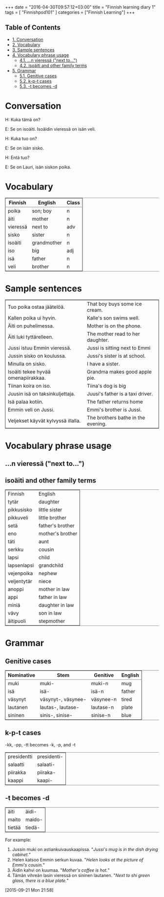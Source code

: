 +++
date = "2016-04-30T09:57:12+03:00"
title = "Finnish learning diary 1"
tags = [ "Finnishpod101" ]
categories = ["Finnish Learning"]
+++

<div id="table-of-contents">
<h2>Table of Contents</h2>
<div id="text-table-of-contents">
<ul>
<li><a href="#orgheadline1">1. Conversation</a></li>
<li><a href="#orgheadline2">2. Vocabulary</a></li>
<li><a href="#orgheadline3">3. Sample sentences</a></li>
<li><a href="#orgheadline6">4. Vocabulary phrase usage</a>
<ul>
<li><a href="#orgheadline4">4.1. &#x2026;n vieressä ("next to&#x2026;")</a></li>
<li><a href="#orgheadline5">4.2. isoäiti and other family terms</a></li>
</ul>
</li>
<li><a href="#orgheadline10">5. Grammar</a>
<ul>
<li><a href="#orgheadline7">5.1. Genitive cases</a></li>
<li><a href="#orgheadline8">5.2. k-p-t cases</a></li>
<li><a href="#orgheadline9">5.3. -t becomes -d</a></li>
</ul>
</li>
</ul>
</div>
</div>

# Conversation<a id="orgheadline1"></a>

H: Kuka tämä on?

E: Se on isoäiti. Isoäidin vieressä on isän veli.

H: Kuka tuo on?

E: Se on isän sisko.

H: Entä tuo?

E: Se on Lauri, isän siskon poika.

# Vocabulary<a id="orgheadline2"></a>

<table border="2" cellspacing="0" cellpadding="6" rules="groups" frame="hsides">


<colgroup>
<col  class="org-left" />

<col  class="org-left" />

<col  class="org-left" />
</colgroup>
<thead>
<tr>
<th scope="col" class="org-left">Finnish</th>
<th scope="col" class="org-left">English</th>
<th scope="col" class="org-left">Class</th>
</tr>
</thead>

<tbody>
<tr>
<td class="org-left">poika</td>
<td class="org-left">son; boy</td>
<td class="org-left">n</td>
</tr>


<tr>
<td class="org-left">äiti</td>
<td class="org-left">mother</td>
<td class="org-left">n</td>
</tr>


<tr>
<td class="org-left">vieressä</td>
<td class="org-left">next to</td>
<td class="org-left">adv</td>
</tr>


<tr>
<td class="org-left">sisko</td>
<td class="org-left">sister</td>
<td class="org-left">n</td>
</tr>


<tr>
<td class="org-left">isoäiti</td>
<td class="org-left">grandmother</td>
<td class="org-left">n</td>
</tr>


<tr>
<td class="org-left">iso</td>
<td class="org-left">big</td>
<td class="org-left">adj</td>
</tr>


<tr>
<td class="org-left">isä</td>
<td class="org-left">father</td>
<td class="org-left">n</td>
</tr>


<tr>
<td class="org-left">veli</td>
<td class="org-left">brother</td>
<td class="org-left">n</td>
</tr>
</tbody>
</table>

# Sample sentences<a id="orgheadline3"></a>

<table border="2" cellspacing="0" cellpadding="6" rules="groups" frame="hsides">


<colgroup>
<col  class="org-left" />

<col  class="org-left" />
</colgroup>
<tbody>
<tr>
<td class="org-left">Tuo poika ostaa jäätelöä.</td>
<td class="org-left">That boy buys some ice cream.</td>
</tr>


<tr>
<td class="org-left">Kallen poika ui hyvin.</td>
<td class="org-left">Kalle's son swims well.</td>
</tr>


<tr>
<td class="org-left">Äiti on puhelimessa.</td>
<td class="org-left">Mother is on the phone.</td>
</tr>


<tr>
<td class="org-left">Äiti luki tyttärelleen.</td>
<td class="org-left">The mother read to her daughter.</td>
</tr>


<tr>
<td class="org-left">Jussi istuu Emmin vieressä.</td>
<td class="org-left">Jussi is sitting next to Emmi</td>
</tr>


<tr>
<td class="org-left">Jussin sisko on koulussa.</td>
<td class="org-left">Jussi's sister is at school.</td>
</tr>


<tr>
<td class="org-left">Minulla on sisko.</td>
<td class="org-left">I have a sister.</td>
</tr>


<tr>
<td class="org-left">Isoäiti tekee hyvää omenapiirakkaa.</td>
<td class="org-left">Grandma makes good apple pie.</td>
</tr>


<tr>
<td class="org-left">Tiinan koira on iso.</td>
<td class="org-left">Tiina's dog is big</td>
</tr>


<tr>
<td class="org-left">Juusin isä on taksinkuljettaja.</td>
<td class="org-left">Juusi's father is a taxi driver.</td>
</tr>


<tr>
<td class="org-left">Isä palaa kotiin.</td>
<td class="org-left">The father returns home</td>
</tr>


<tr>
<td class="org-left">Emmin veli on Jussi.</td>
<td class="org-left">Emmi's brother is Jussi.</td>
</tr>


<tr>
<td class="org-left">Veljekset käyvät kylvyssä illalla.</td>
<td class="org-left">The brothers bathe in the evening.</td>
</tr>
</tbody>
</table>

# Vocabulary phrase usage<a id="orgheadline6"></a>

## &#x2026;n vieressä ("next to&#x2026;")<a id="orgheadline4"></a>

## isoäiti and other family terms<a id="orgheadline5"></a>

<table border="2" cellspacing="0" cellpadding="6" rules="groups" frame="hsides">


<colgroup>
<col  class="org-left" />

<col  class="org-left" />
</colgroup>
<tbody>
<tr>
<td class="org-left">Finnish</td>
<td class="org-left">English</td>
</tr>


<tr>
<td class="org-left">tytär</td>
<td class="org-left">daughter</td>
</tr>


<tr>
<td class="org-left">pikkusisko</td>
<td class="org-left">little sister</td>
</tr>


<tr>
<td class="org-left">pikkuveli</td>
<td class="org-left">little brother</td>
</tr>


<tr>
<td class="org-left">setä</td>
<td class="org-left">father's brother</td>
</tr>


<tr>
<td class="org-left">eno</td>
<td class="org-left">mother's brother</td>
</tr>


<tr>
<td class="org-left">täti</td>
<td class="org-left">aunt</td>
</tr>


<tr>
<td class="org-left">serkku</td>
<td class="org-left">cousin</td>
</tr>


<tr>
<td class="org-left">lapsi</td>
<td class="org-left">child</td>
</tr>


<tr>
<td class="org-left">lapsenlapsi</td>
<td class="org-left">grandchild</td>
</tr>


<tr>
<td class="org-left">vejenpoika</td>
<td class="org-left">nephew</td>
</tr>


<tr>
<td class="org-left">veljentytär</td>
<td class="org-left">niece</td>
</tr>


<tr>
<td class="org-left">anoppi</td>
<td class="org-left">mother in law</td>
</tr>


<tr>
<td class="org-left">appi</td>
<td class="org-left">father in law</td>
</tr>


<tr>
<td class="org-left">miniä</td>
<td class="org-left">daughter in law</td>
</tr>


<tr>
<td class="org-left">vävy</td>
<td class="org-left">son in law</td>
</tr>


<tr>
<td class="org-left">äitipuoli</td>
<td class="org-left">stepmother</td>
</tr>
</tbody>
</table>

# Grammar<a id="orgheadline10"></a>

## Genitive cases<a id="orgheadline7"></a>

<table border="2" cellspacing="0" cellpadding="6" rules="groups" frame="hsides">


<colgroup>
<col  class="org-left" />

<col  class="org-left" />

<col  class="org-left" />

<col  class="org-left" />
</colgroup>
<thead>
<tr>
<th scope="col" class="org-left">Nominative</th>
<th scope="col" class="org-left">Stem</th>
<th scope="col" class="org-left">Genitive</th>
<th scope="col" class="org-left">English</th>
</tr>
</thead>

<tbody>
<tr>
<td class="org-left">muki</td>
<td class="org-left">muki-</td>
<td class="org-left">muki-n</td>
<td class="org-left">mug</td>
</tr>


<tr>
<td class="org-left">isä</td>
<td class="org-left">isä-</td>
<td class="org-left">isä-n</td>
<td class="org-left">father</td>
</tr>


<tr>
<td class="org-left">väsynyt</td>
<td class="org-left">väsynyt-, väsynee-</td>
<td class="org-left">väsynee-n</td>
<td class="org-left">tired</td>
</tr>


<tr>
<td class="org-left">lautanen</td>
<td class="org-left">lautas-, lautase-</td>
<td class="org-left">lautase-n</td>
<td class="org-left">plate</td>
</tr>


<tr>
<td class="org-left">sininen</td>
<td class="org-left">sinis-, sinise-</td>
<td class="org-left">sinise-n</td>
<td class="org-left">blue</td>
</tr>
</tbody>
</table>

## k-p-t cases<a id="orgheadline8"></a>

-kk, -pp, -tt becomes -k, -p, and -t

<table border="2" cellspacing="0" cellpadding="6" rules="groups" frame="hsides">


<colgroup>
<col  class="org-left" />

<col  class="org-left" />
</colgroup>
<tbody>
<tr>
<td class="org-left">presidentti</td>
<td class="org-left">presidenti-</td>
</tr>


<tr>
<td class="org-left">salaatti</td>
<td class="org-left">salaati-</td>
</tr>


<tr>
<td class="org-left">piirakka</td>
<td class="org-left">piiraka-</td>
</tr>


<tr>
<td class="org-left">kaappi</td>
<td class="org-left">kaapi-</td>
</tr>
</tbody>
</table>

## -t becomes -d<a id="orgheadline9"></a>

<table border="2" cellspacing="0" cellpadding="6" rules="groups" frame="hsides">


<colgroup>
<col  class="org-left" />

<col  class="org-left" />
</colgroup>
<tbody>
<tr>
<td class="org-left">äiti</td>
<td class="org-left">äidi-</td>
</tr>


<tr>
<td class="org-left">maito</td>
<td class="org-left">maido-</td>
</tr>


<tr>
<td class="org-left">tietää</td>
<td class="org-left">tiedä-</td>
</tr>
</tbody>
</table>

For example:

1.  Jussin muki on astiankuivauskaapissa.
    "*Jussi's mug is in the dish drying cabinet.*"
2.  Helen katsoo Emmin serkun kuvaa.
    "*Helen looks at the picture of Emmi's cousin.*"
3.  Äidin kahvi on kuumaa.
    "*Mother's coffee is hot.*"
4.  Tämän vihreän lasin vieressä on sininen lautanen.
    "*Next to shi green glass, there is a blue plate.*"

<span class="timestamp-wrapper"><span class="timestamp">[2015-09-21 Mon 21:58]</span></span>
